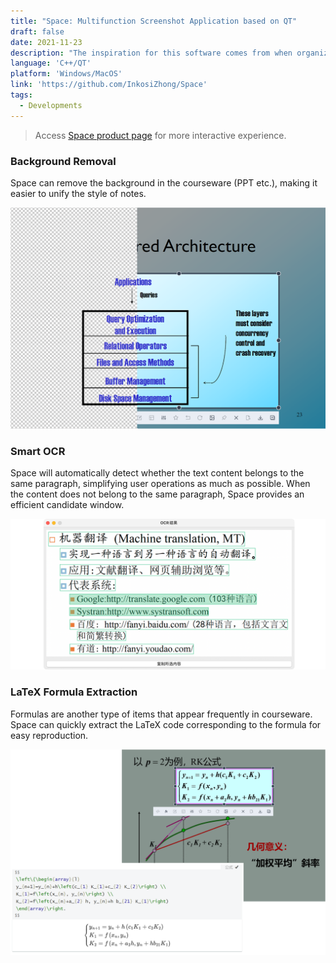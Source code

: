 ```yaml
---
title: "Space: Multifunction Screenshot Application based on QT"
draft: false
date: 2021-11-23
description: "The inspiration for this software comes from when organizing notes. I hope that taking screenshots from PPT or other materials can remove the background color and ensure the neatness of the notes."
language: 'C++/QT'
platform: 'Windows/MacOS'
link: 'https://github.com/InkosiZhong/Space'
tags:
  - Developments
---
```


> Access [Space product page](http://foldimension.tech/#/) for more interactive experience.
### Background Removal
Space can remove the background in the courseware (PPT etc.), making it easier to unify the style of notes.

![remove background](rmbg.png)

### Smart OCR
Space will automatically detect whether the text content belongs to the same paragraph, simplifying user operations as much as possible. When the content does not belong to the same paragraph, Space provides an efficient candidate window.

![smart ocr](ocr.png)

### LaTeX Formula Extraction
Formulas are another type of items that appear frequently in courseware. 
Space can quickly extract the LaTeX code corresponding to the formula for easy reproduction.

![latex extraction](latex.png)